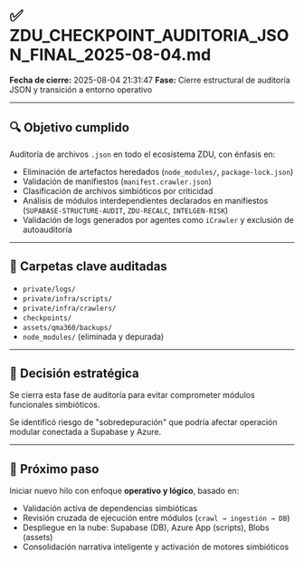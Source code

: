 # ✅ ZDU_CHECKPOINT_AUDITORIA_JSON_FINAL_2025-08-04.md

**Fecha de cierre:** 2025-08-04 21:31:47
**Fase:** Cierre estructural de auditoría JSON y transición a entorno operativo

---

## 🔍 Objetivo cumplido

Auditoría de archivos `.json` en todo el ecosistema ZDU, con énfasis en:

- Eliminación de artefactos heredados (`node_modules/`, `package-lock.json`)
- Validación de manifiestos (`manifest.crawler.json`)
- Clasificación de archivos simbióticos por criticidad
- Análisis de módulos interdependientes declarados en manifiestos (`SUPABASE-STRUCTURE-AUDIT`, `ZDU-RECALC`, `INTELGEN-RISK`)
- Validación de logs generados por agentes como `iCrawler` y exclusión de autoauditoría

---

## 📁 Carpetas clave auditadas

- `private/logs/`
- `private/infra/scripts/`
- `private/infra/crawlers/`
- `checkpoints/`
- `assets/qma360/backups/`
- `node_modules/` (eliminada y depurada)

---

## 🧠 Decisión estratégica

Se cierra esta fase de auditoría para evitar comprometer módulos funcionales simbióticos.

Se identificó riesgo de "sobredepuración" que podría afectar operación modular conectada a Supabase y Azure.

---

## 🧭 Próximo paso

Iniciar nuevo hilo con enfoque **operativo y lógico**, basado en:

- Validación activa de dependencias simbióticas
- Revisión cruzada de ejecución entre módulos (`crawl → ingestión → DB`)
- Despliegue en la nube: Supabase (DB), Azure App (scripts), Blobs (assets)
- Consolidación narrativa inteligente y activación de motores simbióticos

